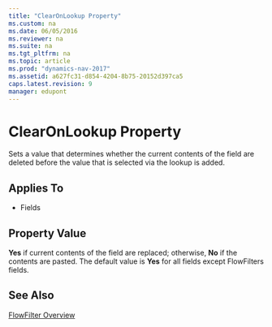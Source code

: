 ```yaml
---
title: "ClearOnLookup Property"
ms.custom: na
ms.date: 06/05/2016
ms.reviewer: na
ms.suite: na
ms.tgt_pltfrm: na
ms.topic: article
ms.prod: "dynamics-nav-2017"
ms.assetid: a627fc31-d854-4204-8b75-20152d397ca5
caps.latest.revision: 9
manager: edupont
---
```

# ClearOnLookup Property
Sets a value that determines whether the current contents of the field are deleted before the value that is selected via the lookup is added.  
  
## Applies To  
  
-   Fields  
  
## Property Value  
 **Yes** if current contents of the field are replaced; otherwise, **No** if the contents are pasted. The default value is **Yes** for all fields except FlowFilters fields.  
  
## See Also  
 [FlowFilter Overview](FlowFilter-Overview.md)